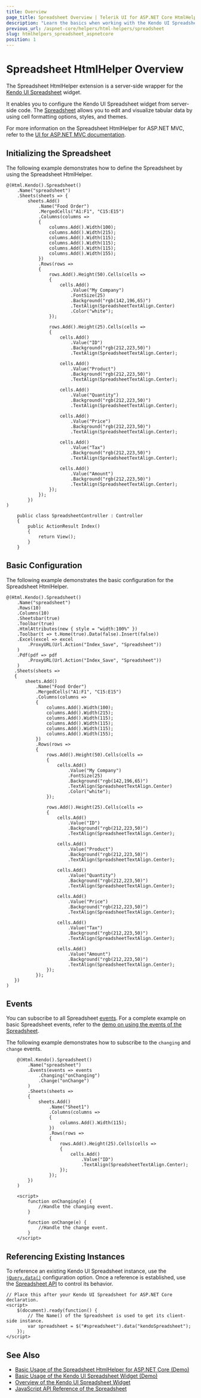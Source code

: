 ```yaml
---
title: Overview
page_title: Spreadsheet Overview | Telerik UI for ASP.NET Core HtmlHelpers
description: "Learn the basics when working with the Kendo UI Spreadsheet HtmlHelper for ASP.NET Core (MVC 6 or ASP.NET Core MVC)."
previous_url: /aspnet-core/helpers/html-helpers/spreadsheet
slug: htmlhelpers_spreadsheet_aspnetcore
position: 1
---
```


# Spreadsheet HtmlHelper Overview

The Spreadsheet HtmlHelper extension is a server-side wrapper for the [Kendo UI Spreadsheet](https://demos.telerik.com/kendo-ui/spreadsheet/index) widget.

It enables you to configure the Kendo UI Spreadsheet widget from server-side code. The [Spreadsheet](http://docs.telerik.com/kendo-ui/controls/data-management/spreadsheet/overview) allows you to edit and visualize tabular data by using cell formatting options, styles, and themes.

For more information on the Spreadsheet HtmlHelper for ASP.NET MVC, refer to the [UI for ASP.NET MVC documentation](http://docs.telerik.com/aspnet-mvc/helpers/spreadsheet/overview).

## Initializing the Spreadsheet

The following example demonstrates how to define the Spreadsheet by using the Spreadsheet HtmlHelper.

```Razor
@(Html.Kendo().Spreadsheet()
    .Name("spreadsheet")
    .Sheets(sheets => {
        sheets.Add()
            .Name("Food Order")
            .MergedCells("A1:F1", "C15:E15")
            .Columns(columns =>
            {
                columns.Add().Width(100);
                columns.Add().Width(215);
                columns.Add().Width(115);
                columns.Add().Width(115);
                columns.Add().Width(115);
                columns.Add().Width(155);
            })
            .Rows(rows =>
            {
                rows.Add().Height(50).Cells(cells =>
                {
                    cells.Add()
                        .Value("My Company")
                        .FontSize(25)
                        .Background("rgb(142,196,65)")
                        .TextAlign(SpreadsheetTextAlign.Center)
                        .Color("white");
                });

                rows.Add().Height(25).Cells(cells =>
                {
                    cells.Add()
                        .Value("ID")
                        .Background("rgb(212,223,50)")
                        .TextAlign(SpreadsheetTextAlign.Center);

                    cells.Add()
                        .Value("Product")
                        .Background("rgb(212,223,50)")
                        .TextAlign(SpreadsheetTextAlign.Center);

                    cells.Add()
                        .Value("Quantity")
                        .Background("rgb(212,223,50)")
                        .TextAlign(SpreadsheetTextAlign.Center);

                    cells.Add()
                        .Value("Price")
                        .Background("rgb(212,223,50)")
                        .TextAlign(SpreadsheetTextAlign.Center);

                    cells.Add()
                        .Value("Tax")
                        .Background("rgb(212,223,50)")
                        .TextAlign(SpreadsheetTextAlign.Center);

                    cells.Add()
                        .Value("Amount")
                        .Background("rgb(212,223,50)")
                        .TextAlign(SpreadsheetTextAlign.Center);
                });
            });
        })
)
```
```Controller
    public class SpreadsheetController : Controller
    {
        public ActionResult Index()
        {                            
            return View();
        }
    }
```

## Basic Configuration

The following example demonstrates the basic configuration for the Spreadsheet HtmlHelper.

```
@(Html.Kendo().Spreadsheet()
    .Name("spreadsheet")
    .Rows(10)
    .Columns(10)
    .Sheetsbar(true)
    .Toolbar(true)
    .HtmlAttributes(new { style = "width:100%" })
    .Toolbar(t => t.Home(true).Data(false).Insert(false))
    .Excel(excel => excel
        .ProxyURL(Url.Action("Index_Save", "Spreadsheet"))
    )
    .Pdf(pdf => pdf
        .ProxyURL(Url.Action("Index_Save", "Spreadsheet"))
    )
   .Sheets(sheets =>
   {
       sheets.Add()
           .Name("Food Order")
           .MergedCells("A1:F1", "C15:E15")
           .Columns(columns =>
           {
               columns.Add().Width(100);
               columns.Add().Width(215);
               columns.Add().Width(115);
               columns.Add().Width(115);
               columns.Add().Width(115);
               columns.Add().Width(155);
           })
           .Rows(rows =>
           {
               rows.Add().Height(50).Cells(cells =>
               {
                   cells.Add()
                       .Value("My Company")
                       .FontSize(25)
                       .Background("rgb(142,196,65)")
                       .TextAlign(SpreadsheetTextAlign.Center)
                       .Color("white");
               });

               rows.Add().Height(25).Cells(cells =>
               {
                   cells.Add()
                       .Value("ID")
                       .Background("rgb(212,223,50)")
                       .TextAlign(SpreadsheetTextAlign.Center);

                   cells.Add()
                       .Value("Product")
                       .Background("rgb(212,223,50)")
                       .TextAlign(SpreadsheetTextAlign.Center);

                   cells.Add()
                       .Value("Quantity")
                       .Background("rgb(212,223,50)")
                       .TextAlign(SpreadsheetTextAlign.Center);

                   cells.Add()
                       .Value("Price")
                       .Background("rgb(212,223,50)")
                       .TextAlign(SpreadsheetTextAlign.Center);

                   cells.Add()
                       .Value("Tax")
                       .Background("rgb(212,223,50)")
                       .TextAlign(SpreadsheetTextAlign.Center);

                   cells.Add()
                       .Value("Amount")
                       .Background("rgb(212,223,50)")
                       .TextAlign(SpreadsheetTextAlign.Center);
               });
           });
   })
)
```

## Events

You can subscribe to all Spreadsheet [events](https://docs.telerik.com/kendo-ui/api/javascript/ui/spreadsheet#events). For a complete example on basic Spreadsheet events, refer to the [demo on using the events of the Spreadsheet](https://demos.telerik.com/aspnet-core/spreadsheet/events).

The following example demonstrates how to subscribe to the `changing` and `change` events.

```Razor
    @(Html.Kendo().Spreadsheet()
        .Name("spreadsheet")
        .Events(events => events
            .Changing("onChanging")
            .Change("onChange")
        )
        .Sheets(sheets =>
        {
            sheets.Add()
                .Name("Sheet1")
                .Columns(columns =>
                {
                    columns.Add().Width(115);
                })
                .Rows(rows =>
                {
                    rows.Add().Height(25).Cells(cells =>
                    {
                        cells.Add()
                            .Value("ID")
                            .TextAlign(SpreadsheetTextAlign.Center);
                    });
                });
        })
    )

    <script>
        function onChanging(e) {
            //Handle the changing event.
        }

        function onChange(e) {
            //Handle the change event.
        }
    </script>
```

## Referencing Existing Instances

To reference an existing Kendo UI Spreadsheet instance, use the [`jQuery.data()`](http://api.jquery.com/jQuery.data/) configuration option. Once a reference is established, use the [Spreadsheet API](http://docs.telerik.com/kendo-ui/api/javascript/ui/spreadsheet#methods) to control its behavior.

    // Place this after your Kendo UI Spreadsheet for ASP.NET Core declaration.
    <script>
        $(document).ready(function() {
            // The Name() of the Spreadsheet is used to get its client-side instance.
            var spreadsheet = $("#spreadsheet").data("kendoSpreadsheet");
        });
    </script>

## See Also

* [Basic Usage of the Spreadsheet HtmlHelper for ASP.NET Core (Demo)](https://demos.telerik.com/aspnet-core/spreadsheet/index)
* [Basic Usage of the Kendo UI Spreadsheet Widget (Demo)](https://demos.telerik.com/kendo-ui/spreadsheet/index)
* [Overview of the Kendo UI Spreadsheet Widget](https://docs.telerik.com/kendo-ui/controls/data-management/spreadsheet/overview)
* [JavaScript API Reference of the Spreadsheet](http://docs.telerik.com/kendo-ui/api/javascript/ui/spreadsheet)

